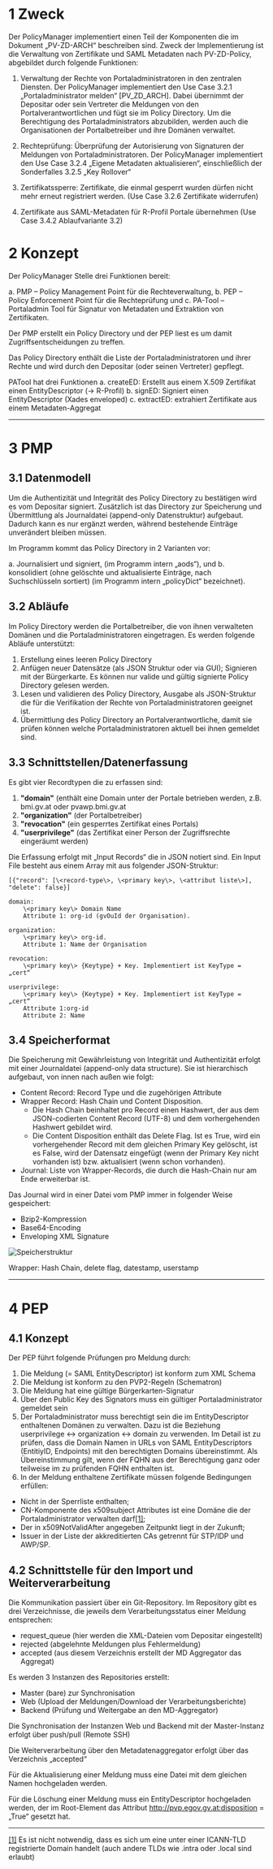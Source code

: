 1       Zweck
=============

Der PolicyManager implementiert einen Teil der Komponenten die im
Dokument „PV-ZD-ARCH“ beschreiben sind. Zweck der Implementierung ist
die Verwaltung von Zertifikate und SAML Metadaten nach PV-ZD-Policy,
abgebildet durch folgende Funktionen:

1.    Verwaltung der Rechte von Portaladministratoren in den zentralen
Diensten. Der PolicyManager implementiert den Use Case 3.2.1
„Portaladministrator melden“ [PV\_ZD\_ARCH]. Dabei übernimmt der
Depositar oder sein Vertreter die Meldungen von den
Portalverantwortlichen und fügt sie im Policy Directory. Um die
Berechtigung des Portaladministrators abzubilden, werden auch die
Organisationen der Portalbetreiber und ihre Domänen verwaltet.

2.    Rechteprüfung: Überprüfung der Autorisierung von Signaturen der
Meldungen von Portaladministratoren. Der PolicyManager implementiert den
Use Case 3.2.4 „Eigene Metadaten aktualisieren“, einschließlich der
Sonderfalles 3.2.5 „Key Rollover“

3.    Zertifikatssperre: Zertifikate, die einmal gesperrt wurden dürfen
nicht mehr erneut registriert werden. (Use Case 3.2.6 Zertifikate
widerrufen)

4.    Zertifikate aus SAML-Metadaten für R-Profil Portale übernehmen
(Use Case 3.4.2 Ablaufvariante 3.2)

2       Konzept
===============

Der PolicyManager Stelle drei Funktionen bereit:

​a. PMP – Policy Management Point für die Rechteverwaltung,
​b. PEP – Policy Enforcement Point für die Rechteprüfung und
​c. PA-Tool – Portaladmin Tool für Signatur von Metadaten und Extraktion
von Zertifikaten.

Der PMP erstellt ein Policy Directory und der PEP liest es um damit
Zugriffsentscheidungen zu treffen.

Das Policy Directory enthält die Liste der Portaladministratoren und
ihrer Rechte und wird durch den Depositar (oder seinen Vertreter)
gepflegt.

PATool hat drei Funktionen
a. createED: Erstellt aus einem X.509 Zertifikat einen EntityDescriptor (-\> R-Profil)
b. signED: Signiert einen EntityDescriptor (Xades enveloped)
c. extractED: extrahiert Zertifikate aus einem Metadaten-Aggregat

** **

3       PMP
===========
3.1      Datenmodell
--------------------

Um die Authentizität und Integrität des Policy Directory zu bestätigen
wird es vom Depositar signiert. Zusätzlich ist das Directory zur
Speicherung und Übermittlung als Journaldatei (append-only
Datenstruktur) aufgebaut. Dadurch kann es nur ergänzt werden, während
bestehende Einträge unverändert bleiben müssen.

Im Programm kommt das Policy Directory in 2 Varianten vor:

a. Journalisiert und signiert, (im Programm intern „aods“), und
b. konsolidiert (ohne gelöschte und aktualisierte Einträge, nach Suchschlüsseln sortiert) (im Programm intern „policyDict“ bezeichnet).

3.2      Abläufe
----------------

Im Policy Directory werden die Portalbetreiber, die von ihnen
verwalteten Domänen und die Portaladministratoren eingetragen. Es werden
folgende Abläufe unterstützt:

1.    Erstellung eines leeren Policy Directory
2.    Anfügen neuer Datensätze (als JSON Struktur oder via GUI);
Signieren mit der Bürgerkarte. Es können nur valide und gültig signierte
Policy Directory gelesen werden.
3.    Lesen und validieren des Policy Directory, Ausgabe als
JSON-Struktur die für die Verifikation der Rechte von
Portaladministratoren geeignet ist.
4.    Übermittlung des Policy Directory an Portalverantwortliche, damit
sie prüfen können welche Portaladministratoren aktuell bei ihnen
gemeldet sind.


3.3      Schnittstellen/Datenerfassung
--------------------------------------

Es gibt vier Recordtypen die zu erfassen sind:

1. **"domain"** (enthält eine Domain unter der Portale betrieben werden, z.B. bmi.gv.at oder pvawp.bmi.gv.at
2. **"organization"** (der Portalbetreiber)
3. **"revocation"** (ein gesperrtes Zertifikat eines Portals)
4. **"userprivilege"** (das Zertifikat einer Person der Zugriffsrechte eingeräumt werden)

Die Erfassung erfolgt mit „Input Records“ die in JSON notiert sind. Ein
Input File besteht aus einem Array mit aus folgender JSON-Struktur:

    [{"record": [\<record-type\>, \<primary key\>, \<attribut liste\>], "delete": false}]

    domain:
        \<primary key\> Domain Name
        Attribute 1: org-id (gvOuId der Organisation).

    organization:
        \<primary key\> org-id.
        Attribute 1: Name der Organisation

    revocation:
        \<primary key\> {Keytype} + Key. Implementiert ist KeyType = „cert“

    userprivilege:
        \<primary key\> {Keytype} + Key. Implementiert ist KeyType = „cert“
        Attribute 1:org-id
        Attribute 2: Name

3.4      Speicherformat
-----------------------

Die Speicherung mit Gewährleistung von Integrität und Authentizität
erfolgt mit einer Journaldatei (append-only data structure). Sie ist
hierarchisch aufgebaut, von innen nach außen wie folgt:
    
- Content Record: Record Type und die zugehörigen Attribute
- Wrapper Record: Hash Chain und Content Disposition.
  - Die Hash Chain beinhaltet pro Record einen Hashwert, der aus dem 
  JSON-codierten Content Record (UTF-8) und dem vorhergehenden Hashwert gebildet wird.
  - Die Content Disposition enthält das Delete Flag. Ist es True, wird
  ein vorhergehender Record mit dem gleichen Primary Key gelöscht, ist es False, 
  wird der Datensatz eingefügt (wenn der Primary Key nicht
  vorhanden ist) bzw. aktualisiert (wenn schon vorhanden).
- Journal: Liste von Wrapper-Records, die durch die Hash-Chain nur am Ende erweiterbar ist.

Das Journal wird in einer Datei vom PMP immer in folgender Weise gespeichert:
-  Bzip2-Kompression
-  Base64-Encoding
-  Enveloping XML Signature

![Speicherstruktur](doc/ZD_Rechte_AODS.png)

Wrapper: Hash Chain, delete flag, datestamp, userstamp

** **

4       PEP
===========
4.1      Konzept
----------------

Der PEP führt folgende Prüfungen pro Meldung durch:

1. Die Meldung (= SAML EntityDescriptor) ist konform zum XML Schema
2. Die Meldung ist konform zu den PVP2-Regeln (Schematron)
3. Die Meldung hat eine gültige Bürgerkarten-Signatur
4. Über den Public Key des Signators muss ein gültiger Portaladministrator gemeldet sein
5. Der Portaladministrator muss berechtigt sein die im
EntityDescriptor enthaltenen Domänen zu verwalten. Dazu ist die
Beziehung userprivilege \<-\> organization \<-\> domain zu verwenden. Im
Detail ist zu prüfen, dass die Domain Namen in URLs von SAML
EntityDescriptors (EntitiyID, Endpoints) mit den berechtigten Domains
übereinstimmt. Als Übereinstimmung gilt, wenn der FQHN aus der
Berechtigung ganz oder teilweise im zu prüfenden FQHN enthalten ist.
6. In der Meldung enthaltene Zertifikate müssen folgende Bedingungen erfüllen:
  * Nicht in der Sperrliste enthalten;
  * CN-Komponente des x509subject Attributes ist eine Domäne die der Portaladministrator verwalten darf[[1]](#_ftn1);
  * Der in x509NotValidAfter angegeben Zeitpunkt liegt in der Zukunft;
  * Issuer in der Liste der akkreditierten CAs getrennt für STP/IDP und AWP/SP.

4.2      Schnittstelle für den Import und Weiterverarbeitung
------------------------------------------------------------

Die Kommunikation passiert über ein Git-Repository. Im Repository gibt
es drei Verzeichnisse, die jeweils dem Verarbeitungsstatus einer Meldung
entsprechen:

-  request\_queue (hier werden die XML-Dateien vom Depositar eingestellt)
-  rejected (abgelehnte Meldungen plus Fehlermeldung)
-  accepted (aus diesem Verzeichnis erstellt der MD Aggregator das Aggregat)

Es werden 3 Instanzen des Repositories erstellt:
- Master (bare) zur Synchronisation
- Web (Upload der Meldungen/Download der Verarbeitungsberichte)
- Backend (Prüfung und Weitergabe an den MD-Aggregator)

Die Synchronisation der Instanzen Web und Backend mit der Master-Instanz
erfolgt über push/pull (Remote SSH)

Die Weiterverarbeitung über den Metadatenaggregator erfolgt über das
Verzeichnis „accepted“

Für die Aktualisierung einer Meldung muss eine Datei mit dem gleichen
Namen hochgeladen werden.

Für die Löschung einer Meldung muss ein EntityDescriptor hochgeladen
werden, der im Root-Element das Attribut
http://pvp.egov.gv.at:disposition = „True“ gesetzt hat.

* * * * *

[[1]](#_ftnref1) Es ist nicht notwendig, dass es sich um eine unter
einer ICANN-TLD registrierte Domain handelt (auch andere TLDs wie .intra
oder .local sind erlaubt)


